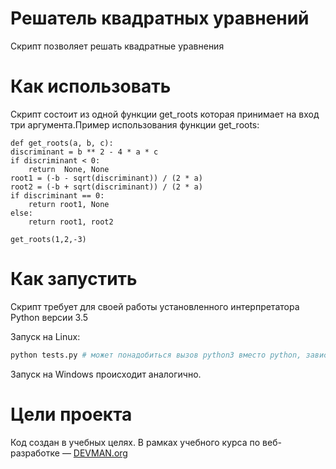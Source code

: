 # Решатель квадратных уравнений

Скрипт позволяет решать квадратные уравнения

# Как использовать

Скрипт состоит из одной функции get_roots которая принимает на вход три аргумента.Пример использования функции get_roots:

    def get_roots(a, b, c):
	discriminant = b ** 2 - 4 * a * c
    if discriminant < 0:
        return  None, None
    root1 = (-b - sqrt(discriminant)) / (2 * a)
    root2 = (-b + sqrt(discriminant)) / (2 * a)
    if discriminant == 0:
        return root1, None
    else:
        return root1, root2
        
`get_roots(1,2,-3)`

        
        

# Как запустить

Скрипт требует для своей работы установленного интерпретатора Python версии 3.5

Запуск на Linux:

```bash
python tests.py # может понадобиться вызов python3 вместо python, зависит от настроек операционной системы
```

Запуск на Windows происходит аналогично.

# Цели проекта

Код создан в учебных целях. В рамках учебного курса по веб-разработке ― [DEVMAN.org](https://devman.org)
